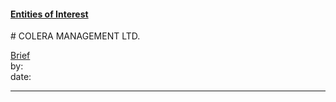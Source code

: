 #### [Entities of Interest](/list.html)
<link rel="stylesheet" type="text/css" href="../../assets/style.css">
# COLERA MANAGEMENT LTD.

[comment]: <> (Add/Remove information below as you want)
[comment]: <> (Markdown cheatsheet: https://github.com/adam-p/markdown-here/wiki/Markdown-Cheatsheet)
[Brief](Brief.md)  
by:  
date:  

---
[comment]: <> (Add your content here)